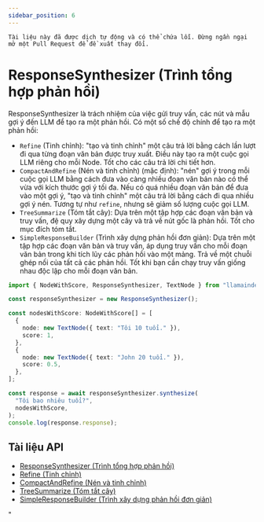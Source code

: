 ```yaml
---
sidebar_position: 6
---
```


`Tài liệu này đã được dịch tự động và có thể chứa lỗi. Đừng ngần ngại mở một Pull Request để đề xuất thay đổi.`

# ResponseSynthesizer (Trình tổng hợp phản hồi)

ResponseSynthesizer là trách nhiệm của việc gửi truy vấn, các nút và mẫu gợi ý đến LLM để tạo ra một phản hồi. Có một số chế độ chính để tạo ra một phản hồi:

- `Refine` (Tinh chỉnh): "tạo và tinh chỉnh" một câu trả lời bằng cách lần lượt đi qua từng đoạn văn bản được truy xuất. Điều này tạo ra một cuộc gọi LLM riêng cho mỗi Node. Tốt cho các câu trả lời chi tiết hơn.
- `CompactAndRefine` (Nén và tinh chỉnh) (mặc định): "nén" gợi ý trong mỗi cuộc gọi LLM bằng cách đưa vào càng nhiều đoạn văn bản nào có thể vừa với kích thước gợi ý tối đa. Nếu có quá nhiều đoạn văn bản để đưa vào một gợi ý, "tạo và tinh chỉnh" một câu trả lời bằng cách đi qua nhiều gợi ý nén. Tương tự như `refine`, nhưng sẽ giảm số lượng cuộc gọi LLM.
- `TreeSummarize` (Tóm tắt cây): Dựa trên một tập hợp các đoạn văn bản và truy vấn, đệ quy xây dựng một cây và trả về nút gốc là phản hồi. Tốt cho mục đích tóm tắt.
- `SimpleResponseBuilder` (Trình xây dựng phản hồi đơn giản): Dựa trên một tập hợp các đoạn văn bản và truy vấn, áp dụng truy vấn cho mỗi đoạn văn bản trong khi tích lũy các phản hồi vào một mảng. Trả về một chuỗi ghép nối của tất cả các phản hồi. Tốt khi bạn cần chạy truy vấn giống nhau độc lập cho mỗi đoạn văn bản.

```typescript
import { NodeWithScore, ResponseSynthesizer, TextNode } from "llamaindex";

const responseSynthesizer = new ResponseSynthesizer();

const nodesWithScore: NodeWithScore[] = [
  {
    node: new TextNode({ text: "Tôi 10 tuổi." }),
    score: 1,
  },
  {
    node: new TextNode({ text: "John 20 tuổi." }),
    score: 0.5,
  },
];

const response = await responseSynthesizer.synthesize(
  "Tôi bao nhiêu tuổi?",
  nodesWithScore,
);
console.log(response.response);
```

## Tài liệu API

- [ResponseSynthesizer (Trình tổng hợp phản hồi)](../../api/classes/ResponseSynthesizer.md)
- [Refine (Tinh chỉnh)](../../api/classes/Refine.md)
- [CompactAndRefine (Nén và tinh chỉnh)](../../api/classes/CompactAndRefine.md)
- [TreeSummarize (Tóm tắt cây)](../../api/classes/TreeSummarize.md)
- [SimpleResponseBuilder (Trình xây dựng phản hồi đơn giản)](../../api/classes/SimpleResponseBuilder.md)

"
